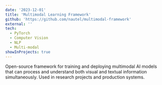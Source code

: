```yaml
---
date: '2023-12-01'
title: 'Multimodal Learning Framework'
github: 'https://github.com/nautel/multimodal-framework'
external: ''
tech:
  - PyTorch
  - Computer Vision
  - NLP
  - Multi-modal
showInProjects: true
---
```


Open-source framework for training and deploying multimodal AI models that can process and understand both visual and textual information simultaneously. Used in research projects and production systems.